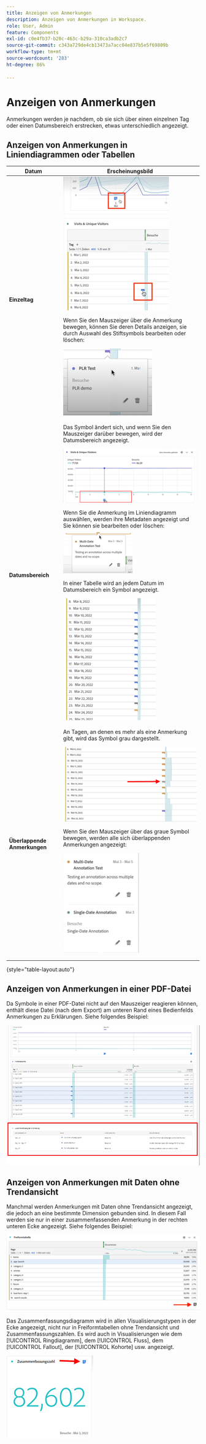 ```yaml
---
title: Anzeigen von Anmerkungen
description: Anzeigen von Anmerkungen in Workspace.
role: User, Admin
feature: Components
exl-id: c0e4fb37-b20c-463c-b29a-310ca3adb2c7
source-git-commit: c343a729de4cb13473a7acc04e837b5e5f69809b
workflow-type: tm+mt
source-wordcount: '283'
ht-degree: 86%

---
```


# Anzeigen von Anmerkungen

Anmerkungen werden je nachdem, ob sie sich über einen einzelnen Tag oder einen Datumsbereich erstrecken, etwas unterschiedlich angezeigt.

## Anzeigen von Anmerkungen in Liniendiagrammen oder Tabellen

| Datum | Erscheinungsbild |
| --- | --- |
| **Einzeltag** | ![Liniendiagrammvisualisierung mit hervorgehobener Anmerkung](assets/single-day.png)<p>Wenn Sie den Mauszeiger über die Anmerkung bewegen, können Sie deren Details anzeigen, sie durch Auswahl des Stiftsymbols bearbeiten oder löschen:<p> ![Anmerkungsdetails mit der Option zum Bearbeiten oder Löschen der Anmerkung.](assets/hover.png) |
| **Datumsbereich** | Das Symbol ändert sich, und wenn Sie den Mauszeiger darüber bewegen, wird der Datumsbereich angezeigt.<p>![Symbol für Datumsbereich-Anmerkungen](assets/multi-day.png)<p>Wenn Sie die Anmerkung im Liniendiagramm auswählen, werden ihre Metadaten angezeigt und Sie können sie bearbeiten oder löschen:![](assets/multi-hover.png)<p>In einer Tabelle wird an jedem Datum im Datumsbereich ein Symbol angezeigt.<p>![](assets/multi-day-table.png) |
| **Überlappende Anmerkungen** | An Tagen, an denen es mehr als eine Anmerkung gibt, wird das Symbol grau dargestellt.<p>![Details für sich überschneidende Anmerkungen  ](assets/grey.png)<p>Wenn Sie den Mauszeiger über das graue Symbol bewegen, werden alle sich überlappenden Anmerkungen angezeigt:<p>![](assets/overlap.png) |

{style="table-layout:auto"}

## Anzeigen von Anmerkungen in einer PDF-Datei

Da Symbole in einer PDF-Datei nicht auf den Mauszeiger reagieren können, enthält diese Datei (nach dem Export) am unteren Rand eines Bedienfelds Anmerkungen zu Erklärungen. Siehe folgendes Beispiel:

![Eine hervorgehobene Ansicht einer PDF-Datei mit Erklärungen zu Anmerkungen.](assets/ann-pdf.png)

## Anzeigen von Anmerkungen mit Daten ohne Trendansicht

Manchmal werden Anmerkungen mit Daten ohne Trendansicht angezeigt, die jedoch an eine bestimmte Dimension gebunden sind. In diesem Fall werden sie nur in einer zusammenfassenden Anmerkung in der rechten unteren Ecke angezeigt. Siehe folgendes Beispiel:

![](assets/non-date.png)

Das Zusammenfassungsdiagramm wird in allen Visualisierungstypen in der Ecke angezeigt, nicht nur in Freiformtabellen ohne Trendansicht und Zusammenfassungszahlen. Es wird auch in Visualisierungen wie dem [!UICONTROL Ringdiagramm], dem [!UICONTROL Fluss], dem [!UICONTROL Fallout], der [!UICONTROL Kohorte] usw. angezeigt.

![Zusammenfassungsdiagramm in Visualisierungen](assets/ann-summary.png)
